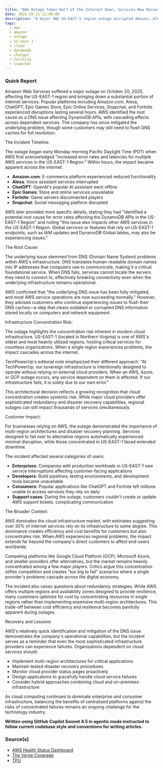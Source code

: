```yaml
---
title: "AWS Outage Takes Half of the Internet Down, Services Now Recovering"
date: 2025-10-21 22:00:00
description: "A major AWS US-EAST-1 region outage disrupted Amazon, Alexa, ChatGPT, Epic Games, Fortnite, and Snapchat, exposing cloud infrastructure concentration risks."
tags:
  - aws
  - amazon
  - outage
  - us-east-1
  - cloud
  - dynamodb
  - chatgpt
  - fortnite
  - snapchat
---
```


### Quick Report

Amazon Web Services suffered a major outage on October 20, 2025, affecting the US-EAST-1 region and bringing down a substantial portion of internet services. Popular platforms including Amazon.com, Alexa, ChatGPT, Epic Games Store, Epic Online Services, Snapchat, and Fortnite experienced disruptions lasting several hours. AWS identified the root cause as a DNS issue affecting DynamoDB APIs, with cascading effects across dependent services. The company has since mitigated the underlying problem, though some customers may still need to flush DNS caches for full resolution.

<!-- more -->

The Incident Timeline:

The outage began early Monday morning Pacific Daylight Time (PDT) when AWS first acknowledged "increased error rates and latencies for multiple AWS services in the US-EAST-1 Region." Within hours, the impact became apparent across the internet:

- **Amazon.com**: E-commerce platform experienced reduced functionality
- **Alexa**: Voice assistant services interrupted
- **ChatGPT**: OpenAI\'s popular AI assistant went offline
- **Epic Games**: Store and online services unavailable
- **Fortnite**: Game servers disconnected players
- **Snapchat**: Social messaging platform disrupted

AWS later provided more specific details, stating they had "identified a potential root cause for error rates affecting the DynamoDB APIs in the US-EAST-1 Region" and noting "this issue also impacts other AWS services in the US-EAST-1 Region. Global services or features that rely on US-EAST-1 endpoints, such as IAM updates and DynamoDB Global tables, may also be experiencing issues."

The Root Cause:

The underlying issue stemmed from DNS (Domain Name System) problems within AWS\'s infrastructure. DNS translates human-readable domain names into IP addresses that computers use to communicate, making it a critical foundational service. When DNS fails, services cannot locate the servers they need to connect to, effectively breaking connectivity even when the underlying infrastructure remains operational.

AWS confirmed that "the underlying DNS issue has been fully mitigated, and most AWS service operations are now succeeding normally." However, they advised customers who continue experiencing issues to flush their DNS caches—a step that clears outdated or corrupted DNS information stored locally on computers and network equipment.

Infrastructure Concentration Risk:

The outage highlights the concentration risk inherent in modern cloud infrastructure. US-EAST-1 (located in Northern Virginia) is one of AWS\'s oldest and most heavily utilized regions, hosting critical services for countless organizations. When a single region experiences problems, the impact cascades across the internet.

TechPowerUp\'s editorial note emphasized their different approach: "At TechPowerUp, our sovereign infrastructure is intentionally designed to operate without relying on external cloud providers. When an AWS, Azure, or GCP outage occurs, any service dependent on them is affected. If our infrastructure fails, it is solely due to our own error."

This architectural decision reflects a growing recognition that cloud concentration creates systemic risk. While major cloud providers offer sophisticated redundancy and disaster recovery capabilities, regional outages can still impact thousands of services simultaneously.

Customer Impact:

For businesses relying on AWS, the outage demonstrated the importance of multi-region architectures and disaster recovery planning. Services designed to fail over to alternative regions automatically experienced minimal disruption, while those concentrated in US-EAST-1 faced extended downtime.

The incident affected several categories of users:

- **Enterprises**: Companies with production workloads in US-EAST-1 saw service interruptions affecting customer-facing applications
- **Developers**: Build pipelines, testing environments, and development tools became unavailable
- **Consumers**: Popular applications like ChatGPT and Fortnite left millions unable to access services they rely on daily
- **Support cases**: During the outage, customers couldn\'t create or update AWS support tickets, complicating communication

The Broader Context:

AWS dominates the cloud infrastructure market, with estimates suggesting over 30% of internet services rely on its infrastructure to some degree. This dominance creates efficiency and cost benefits for customers but also concentrates risk. When AWS experiences regional problems, the impact extends far beyond the company\'s direct customers to affect end-users worldwide.

Competing platforms like Google Cloud Platform (GCP), Microsoft Azure, and smaller providers offer alternatives, but the market remains heavily concentrated among a few major players. Critics argue this concentration stifles competition and creates "too big to fail" scenarios where a single provider\'s problems cascade across the digital economy.

The incident also raises questions about redundancy strategies. While AWS offers multiple regions and availability zones designed to provide resilience, many customers optimize for cost by concentrating resources in single regions rather than implementing expensive multi-region architectures. This trade-off between cost efficiency and resilience becomes painfully apparent during outages.

Recovery and Lessons:

AWS\'s relatively quick identification and mitigation of the DNS issue demonstrates the company\'s operational capabilities, but the incident serves as a reminder that even the most sophisticated infrastructure providers can experience failures. Organizations dependent on cloud services should:

- Implement multi-region architectures for critical applications
- Maintain tested disaster recovery procedures
- Monitor cloud provider status pages proactively
- Design applications to gracefully handle cloud service failures
- Consider hybrid approaches combining cloud and on-premises infrastructure

As cloud computing continues to dominate enterprise and consumer infrastructure, balancing the benefits of centralized platforms against the risks of concentrated failures remains an ongoing challenge for the technology industry.

**Written using GitHub Copilot Sonnet 4.5 in agentic mode instructed to follow current codebase style and conventions for writing articles.**

### Source(s)

- [AWS Health Status Dashboard][def]
- [The Verge Coverage][def2]
- [TPU][def3]

[def]: https://health.aws.amazon.com/health/status
[def2]: https://www.theverge.com/news/802486/aws-outage-alexa-fortnite-snapchat-offline
[def3]: https://www.techpowerup.com/342052/aws-outage-takes-half-of-the-internet-down-services-now-recovering
